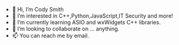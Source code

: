 - 👋 Hi, I’m Cody Smith
- 👀 I’m interested in C++,Python,JavaScript,IT Security and more!
- 🌱 I’m currently learning ASIO and wxWidgets C++ libraries.
- 💞️ I’m looking to collaborate on ... anything.
- 📫 You can reach me by email.

<!---
csmithit/csmithit is a ✨ special ✨ repository because its `README.md` (this file) appears on your GitHub profile.
You can click the Preview link to take a look at your changes.
--->
